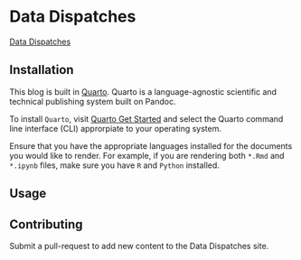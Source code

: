 # Data Dispatches

[Data Dispatches](https://jhu-data-services.github.io/data-dispatches/)

## Installation

This blog is built in [Quarto](https://quarto.org/). Quarto is a
language-agnostic scientific and technical publishing system built on
Pandoc.

To install `Quarto`, visit [Quarto Get Started](https://quarto.org/docs/get-started/) and select the Quarto command line interface (CLI) approrpiate to your operating system.

Ensure that you have the appropriate languages installed for the documents you would like to render. For example, if you are rendering both `*.Rmd` and `*.ipynb` files, make sure you have `R` and `Python` installed.
## Usage

## Contributing

Submit a pull-request to add new content to the Data Dispatches site.
